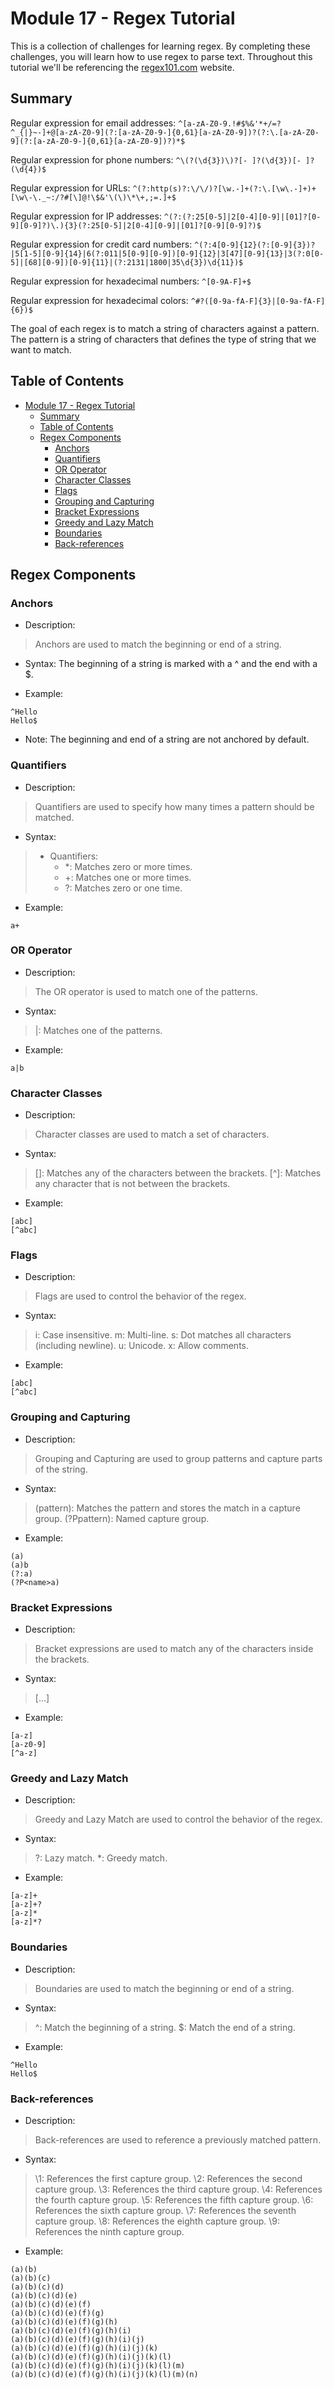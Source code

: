 # Module 17 - Regex Tutorial

This is a collection of challenges for learning regex. By completing these challenges, you will learn how to use regex to parse text. Throughout this tutorial we'll be referencing the [regex101.com](https://regex101.com) website.

## Summary

Regular expression for email addresses: `^[a-zA-Z0-9.!#$%&'*+/=?^_{|}~-]+@[a-zA-Z0-9](?:[a-zA-Z0-9-]{0,61}[a-zA-Z0-9])?(?:\.[a-zA-Z0-9](?:[a-zA-Z0-9-]{0,61}[a-zA-Z0-9])?)*$`

Regular expression for phone numbers: `^\(?(\d{3})\)?[- ]?(\d{3})[- ]?(\d{4})$`

Regular expression for URLs: `^(?:http(s)?:\/\/)?[\w.-]+(?:\.[\w\.-]+)+[\w\-\._~:/?#[\]@!\$&'\(\)\*\+,;=.]+$`

Regular expression for IP addresses: `^(?:(?:25[0-5]|2[0-4][0-9]|[01]?[0-9][0-9]?)\.){3}(?:25[0-5]|2[0-4][0-9]|[01]?[0-9][0-9]?)$`

Regular expression for credit card numbers: `^(?:4[0-9]{12}(?:[0-9]{3})?|5[1-5][0-9]{14}|6(?:011|5[0-9][0-9])[0-9]{12}|3[47][0-9]{13}|3(?:0[0-5]|[68][0-9])[0-9]{11}|(?:2131|1800|35\d{3})\d{11})$`

Regular expression for hexadecimal numbers: `^[0-9A-F]+$`

Regular expression for hexadecimal colors: `^#?([0-9a-fA-F]{3}|[0-9a-fA-F]{6})$`


The goal of each regex is to match a string of characters against a pattern. The pattern is a string of characters that defines the type of string that we want to match.

## Table of Contents

- [Module 17 - Regex Tutorial](#module-17---regex-tutorial)
  - [Summary](#summary)
  - [Table of Contents](#table-of-contents)
  - [Regex Components](#regex-components)
    - [Anchors](#anchors)
    - [Quantifiers](#quantifiers)
    - [OR Operator](#or-operator)
    - [Character Classes](#character-classes)
    - [Flags](#flags)
    - [Grouping and Capturing](#grouping-and-capturing)
    - [Bracket Expressions](#bracket-expressions)
    - [Greedy and Lazy Match](#greedy-and-lazy-match)
    - [Boundaries](#boundaries)
    - [Back-references](#back-references)

## Regex Components

### Anchors
- Description:
> Anchors are used to match the beginning or end of a string.

- Syntax: The beginning of a string is marked with a ^ and the end with a $.

- Example:
```
^Hello
Hello$
```

- Note: The beginning and end of a string are not anchored by default.

### Quantifiers
- Description:
> Quantifiers are used to specify how many times a pattern should be matched.

- Syntax:
> * Quantifiers:
>     - *: Matches zero or more times.
>     - +: Matches one or more times.
>     - ?: Matches zero or one time.

- Example:
```
a+
```

### OR Operator
- Description:
> The OR operator is used to match one of the patterns.

- Syntax:
> |: Matches one of the patterns.

- Example:
```
a|b
```

### Character Classes
- Description:
> Character classes are used to match a set of characters.

- Syntax:
> []: Matches any of the characters between the brackets.
> [^]: Matches any character that is not between the brackets.

- Example:
```
[abc]
[^abc]
```

### Flags
- Description:
> Flags are used to control the behavior of the regex.

- Syntax:
> i: Case insensitive.
> m: Multi-line.
> s: Dot matches all characters (including newline).
> u: Unicode.
> x: Allow comments.

- Example:
```
[abc]
[^abc]
```

### Grouping and Capturing
- Description:
> Grouping and Capturing are used to group patterns and capture parts of the string.

- Syntax:
> (pattern): Matches the pattern and stores the match in a capture group.
> (?P<name>pattern): Named capture group.

- Example:
```
(a)
(a)b
(?:a)
(?P<name>a)
```

### Bracket Expressions
- Description:
> Bracket expressions are used to match any of the characters inside the brackets.

- Syntax:
> [...]

- Example:
```
[a-z]
[a-z0-9]
[^a-z]
```

### Greedy and Lazy Match
- Description:
> Greedy and Lazy Match are used to control the behavior of the regex.

- Syntax:
> ?: Lazy match.
> *: Greedy match.

- Example:
```
[a-z]+
[a-z]+?
[a-z]*
[a-z]*?
```

### Boundaries
- Description:
> Boundaries are used to match the beginning or end of a string.

- Syntax:
> ^: Match the beginning of a string.
> $: Match the end of a string.

- Example:
```
^Hello
Hello$
```

### Back-references
- Description:
> Back-references are used to reference a previously matched pattern.

- Syntax:
> \1: References the first capture group.
> \2: References the second capture group.
> \3: References the third capture group.
> \4: References the fourth capture group.
> \5: References the fifth capture group.
> \6: References the sixth capture group.
> \7: References the seventh capture group.
> \8: References the eighth capture group.
> \9: References the ninth capture group.

- Example:
```
(a)(b)
(a)(b)(c)
(a)(b)(c)(d)
(a)(b)(c)(d)(e)
(a)(b)(c)(d)(e)(f)
(a)(b)(c)(d)(e)(f)(g)
(a)(b)(c)(d)(e)(f)(g)(h)
(a)(b)(c)(d)(e)(f)(g)(h)(i)
(a)(b)(c)(d)(e)(f)(g)(h)(i)(j)
(a)(b)(c)(d)(e)(f)(g)(h)(i)(j)(k)
(a)(b)(c)(d)(e)(f)(g)(h)(i)(j)(k)(l)
(a)(b)(c)(d)(e)(f)(g)(h)(i)(j)(k)(l)(m)
(a)(b)(c)(d)(e)(f)(g)(h)(i)(j)(k)(l)(m)(n)
```